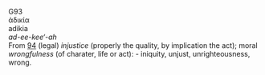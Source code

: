 <body>
  <p>G93<br>  ἀδικία  <br> adikia  <br><i>ad-ee-kee‘-ah </i><br>From <a href="g0094.htm">94</a>  (legal) <i>injustice</i> (properly the quality, by implication the act); moral <i>wrongfulness</i> (of charater, life or act): - iniquity, unjust, unrighteousness, wrong.<br></p>
 </body>
